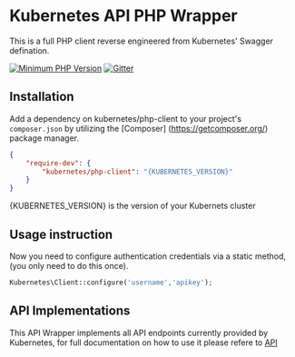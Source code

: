 # Kubernetes API PHP Wrapper

This is a full PHP client reverse engineered from Kubernetes' Swagger defination.

[![Minimum PHP Version](https://img.shields.io/badge/php-%3E%3D7-green.svg?style=plastic)](https://php.net/)
[![Gitter](https://badges.gitter.im/allansun/kubernetes-php-api.svg?style=plastic)](https://gitter.im/allansun/kubernetes-php-api?utm_source=badge&utm_medium=badge&utm_campaign=pr-badge)

## Installation

Add a dependency on kubernetes/php-client to your project's `composer.json` by utilizing the [Composer]
(https://getcomposer.org/) package manager.

```json
{
    "require-dev": {
        "kubernetes/php-client": "{KUBERNETES_VERSION}"
    }
}
```

{KUBERNETES_VERSION} is the version of your Kubernets cluster

## Usage instruction


Now you need to configure authentication credentials via a static method, (you only need to do this once).

```php
Kubernetes\Client::configure('username','apikey');
```


## API Implementations

This API Wrapper implements all API endpoints currently provided by Kubernetes, for full documentation on how to use 
it please refere to [API](https://kubernetes.io/docs/reference/#api-reference)

